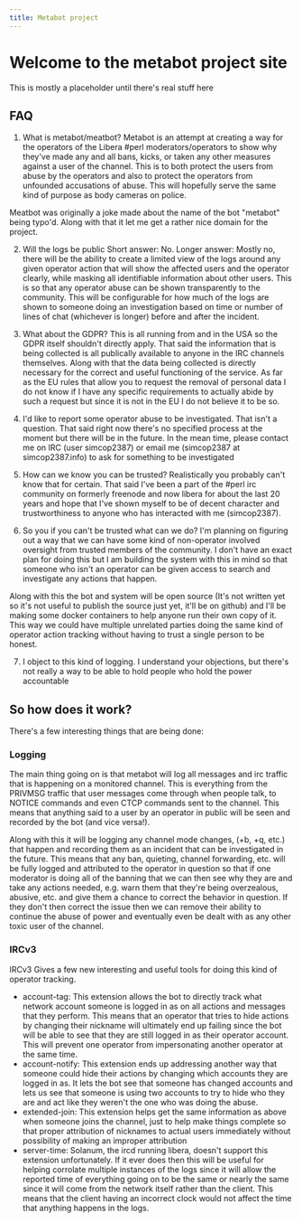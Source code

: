 ```yaml
---
title: Metabot project
---
```


# Welcome to the metabot project site

This is mostly a placeholder until there's real stuff here

## FAQ

1. What is metabot/meatbot?
Metabot is an attempt at creating a way for the operators of the Libera #perl moderators/operators to show why they've made any and all bans, kicks, or taken any other measures against a user of the channel.  This is to both protect the users from abuse by the operators and also to protect the operators from unfounded accusations of abuse.  This will hopefully serve the same kind of purpose as body cameras on police.

Meatbot was originally a joke made about the name of the bot "metabot" being typo'd.  Along with that it let me get a rather nice domain for the project.

2. Will the logs be public
Short answer: No.
Longer answer: Mostly no, there will be the ability to create a limited view of the logs around any given operator action that will show the affected users and the operator clearly, while masking all identifiable information about other users.  This is so that any operator abuse can be shown transparently to the community.  This will be configurable for how much of the logs are shown to someone doing an investigation based on time or number of lines of chat (whichever is longer) before and after the incident.

3. What about the GDPR?
This is all running from and in the USA so the GDPR itself shouldn't directly apply.  That said the information that is being collected is all publically available to anyone in the IRC channels themselves.  Along with that the data being collected is directly necessary for the correct and useful functioning of the service.  As far as the EU rules that allow you to request the removal of personal data I do not know if I have any specific requirements to actually abide by such a request but since it is not in the EU I do not believe it to be so.

4. I'd like to report some operator abuse to be investigated.
That isn't a question.  That said right now there's no specified process at the moment but there will be in the future.  In the mean time, please contact me on IRC (user simcop2387) or email me (simcop2387 at simcop2387.info) to ask for something to be investigated

5. How can we know you can be trusted?
Realistically you probably can't know that for certain.  That said I've been a part of the #perl irc community on formerly freenode and now libera for about the last 20 years and hope that I've shown myself to be of decent character and trustworthiness to anyone who has interacted with me (simcop2387).

6. So you if you can't be trusted what can we do?
I'm planning on figuring out a way that we can have some kind of non-operator involved oversight from trusted members of the community.  I don't have an exact plan for doing this but I am building the system with this in mind so that someone who isn't an operator can be given access to search and investigate any actions that happen.

Along with this the bot and system will be open source (It's not written yet so it's not useful to publish the source just yet, it'll be on github) and I'll be making some docker containers to help anyone run their own copy of it.  This way we could have multiple unrelated parties doing the same kind of operator action tracking without having to trust a single person to be honest.

7. I object to this kind of logging.
I understand your objections, but there's not really a way to be able to hold people who hold the power accountable

## So how does it work?
There's a few interesting things that are being done:

### Logging

The main thing going on is that metabot will log all messages and irc traffic that is happening on a monitored channel.  This is everything from the PRIVMSG traffic that user messages come through when people talk, to NOTICE commands and even CTCP commands sent to the channel.  This means that anything said to a user by an operator in public will be seen and recorded by the bot (and vice versa!).

Along with this it will be logging any channel mode changes, (+b, +q, etc.) that happen and recording them as an incident that can be investigated in the future.  This means that any ban, quieting, channel forwarding, etc. will be fully logged and attributed to the operator in question so that if one moderator is doing all of the banning that we can then see why they are and take any actions needed, e.g. warn them that they're being overzealous, abusive, etc. and give them a chance to correct the behavior in question.  If they don't then correct the issue then we can remove their ability to continue the abuse of power and eventually even be dealt with as any other toxic user of the channel.

### IRCv3

IRCv3 Gives a few new interesting and useful tools for doing this kind of operator tracking.  

* account-tag: This extension allows the bot to directly track what network account someone is logged in as on all actions and messages that they perform.  This means that an operator that tries to hide actions by changing their nickname will ultimately end up failing since the bot will be able to see that they are still logged in as their operator account.  This will prevent one operator from impersonating another operator at the same time.
* account-notify: This extension ends up addressing another way that someone could hide their actions by changing which accounts they are logged in as.  It lets the bot see that someone has changed accounts and lets us see that someone is using two accounts to try to hide who they are and act like they weren't the one who was doing the abuse.
* extended-join: This extension helps get the same information as above when someone joins the channel, just to help make things complete so that proper attribution of nicknames to actual users immediately without possibility of making an improper attribution
* server-time: Solanum, the ircd running libera, doesn't support this extension unfortunately.  If it ever does then this will be useful for helping corrolate multiple instances of the logs since it will allow the reported time of everything going on to be the same or nearly the same since it will come from the network itself rather than the client.  This means that the client having an incorrect clock would not affect the time that anything happens in the logs.
